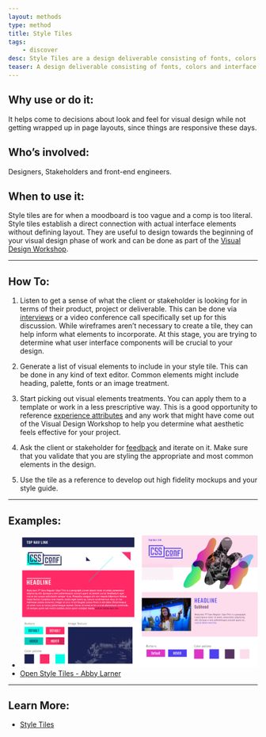 ```yaml
---
layout: methods
type: method
title: Style Tiles
tags:
    - discover
desc: Style Tiles are a design deliverable consisting of fonts, colors and interface elements that communicate the essence of a visual brand for the web.
teaser: A design deliverable consisting of fonts, colors and interface elements that communicate the essence of a visual brand for the web.
---
```


## Why use or do it:

It helps come to decisions about look and feel for visual design while not getting wrapped up in page layouts, since things are responsive these days.

## Who’s involved:

Designers, Stakeholders and front-end engineers.

## When to use it:

Style tiles are for when a moodboard is too vague and a comp is too literal. Style tiles establish a direct connection with actual interface elements without defining layout. They are useful to design towards the beginning of your visual design phase of work and can be done as part of the [Visual Design Workshop](/methods/visual-design-workshop/).

---

## How To:

1. Listen to get a sense of what the client or stakeholder is looking for in terms of their product, project or deliverable. This can be done via [interviews](/methods/interviews/) or a video conference call specifically set up for this discussion. While wireframes aren’t necessary to create a tile, they can help inform what elements to incorporate. At this stage, you are trying to determine what user interface components will be crucial to your design.

2. Generate a list of visual elements to include in your style tile. This can be done in any kind of text editor. Common elements might include heading, palette, fonts or an image treatment.

3. Start picking out visual elements treatments. You can apply them to a template or work in a less prescriptive way. This is a good opportunity to reference [experience attributes](/methods/experience-attributes/) and any work that might have come out of the Visual Design Workshop to help you determine what aesthetic feels effective for your project.

4. Ask the client or stakeholder for [feedback](/methods/feedback-session/) and iterate on it. Make sure that you validate that you are styling the appropriate and most common elements in the design.

5. Use the tile as a reference to develop out high fidelity mockups and your style guide.

---

## Examples:

* ![human spectrogram image](/img/methods/style-tiles/cssconf-style-tile.jpg)
* [Open Style Tiles - Abby Larner](https://github.com/abbylarner/open-tiles)

---

## Learn More:

* [Style Tiles](http://styletil.es)
